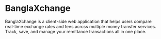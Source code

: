 # BanglaXchange
BanglaXchange is a client-side web application that helps users compare real-time exchange rates and fees across multiple money transfer services. Track, save, and manage your remittance transactions all in one place.
